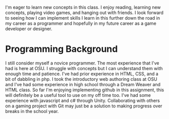 I'm eager to learn new concepts in this class. I enjoy reading, learning new concepts, playing video games, 
and hanging out with friends. I look forward to seeing how I can implement skills I learn in this 
further down the road in my career as a programmer and hopefully in my future career as a game developer or 
designer. 
<h1> Programming Background </h1>
I still consider myself a novice programmer. The most experience that I've had is here at OSU. I struggle
with concepts but I can understand them with enough time and patience. I've had prior experience in HTML,
CSS, and a bit of dabbling in php. I took the introductory web authoring class at OSU and I've had some 
experience in high school through a Dream Weaver and HTML class. So far I'm enjoying implementing github in
this assignment, this will definitely be a useful tool to use on my off time too. I've had some experience with
javascript and c# through Unity. Collaborating with others on a gaming project with Git may just be a solution
to making progress over breaks in the school year.